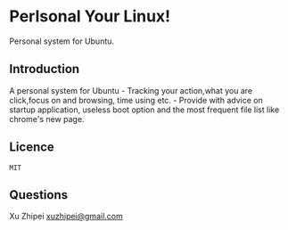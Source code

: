 Perlsonal Your Linux!
========
Personal system for Ubuntu.

Introduction
--------
A personal system for Ubuntu
	- Tracking your action,what you are click,focus on and browsing, time using etc.
	- Provide with advice on startup application, useless boot option and the most frequent file list like chrome's new page.
	

Licence
--------
	MIT

Questions
--------
Xu Zhipei <xuzhipei@gmail.com>
	

